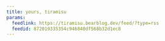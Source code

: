 ```yaml
---
title: yours, tiramisu
params:
  feedlink: https://tiramisu.bearblog.dev/feed/?type=rss
  feedid: 872019335354c946840df568b32d1ec8
---
```

